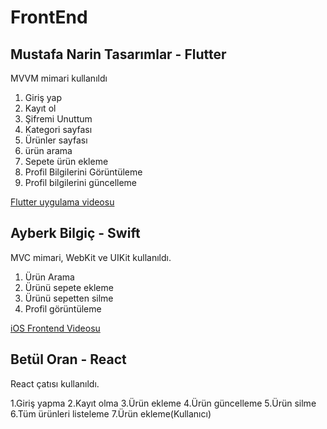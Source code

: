# FrontEnd
## Mustafa Narin Tasarımlar - Flutter
MVVM mimari kullanıldı

1. Giriş yap
2. Kayıt ol
3. Şifremi Unuttum
4. Kategori sayfası
5. Ürünler sayfası
6. ürün arama
7. Sepete ürün ekleme
8. Profil Bilgilerini Görüntüleme
9. Profil bilgilerini güncelleme
   

[Flutter uygulama videosu](https://www.youtube.com/watch?v=X95udRBfT78&t=5s)


## Ayberk Bilgiç - Swift
MVC mimari, WebKit ve UIKit kullanıldı.

1. Ürün Arama
2. Ürünü sepete ekleme
3. Ürünü sepetten silme
4. Profil görüntüleme

[iOS Frontend Videosu](https://youtube.com/shorts/GwLZG8UOZjs)

## Betül Oran - React
React çatısı kullanıldı. 

1.Giriş yapma
2.Kayıt olma
3.Ürün ekleme
4.Ürün güncelleme
5.Ürün silme
6.Tüm ürünleri listeleme
7.Ürün ekleme(Kullanıcı)

